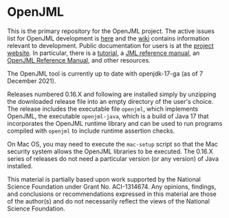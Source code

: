 # OpenJML
This is the primary repository for the OpenJML project. The active issues list for OpenJML development is [here](https://github.com/OpenJML/OpenJML/issues)
and the [wiki](https://github.com/OpenJML/OpenJML/wiki) contains information relevant to development. 
Public documentation for users is at the [project website](https://www.openjml.org).
In particular, there is a [tutorial](https://openjml.github.io/tutorial),
a [JML reference manual](https://www.openjml.org/documentation/JML_Reference_Manual.pdf),
an [OpenJML Reference Manual](https://openjml.github.io/documentation/OpenJMLUserGuide.pdf),
and other resources.

The OpenJML tool is currently up to date with openjdk-17-ga (as of 7 December 2021).

Releases numbered 0.16.X and following are installed simply by unzipping the downloaded release file into an empty directory of the user's choice.
The release includes the executable file ``openjml``, which implements OpenJML, the executable ``openjml-java``, which is a build of Java 17 that incorporates the OpenJML runtime library and can be used to run programs compiled with `openjml` to include runtime assertion checks.

On Mac OS, you may need to execute the ``mac-setup`` script so that the Mac security system allows the OpenJML libraries to be executed.
The 0.16.X series of releases do not need a particular version (or any version) of Java installed.

This material is partially based upon work supported by the National Science Foundation under Grant No. ACI-1314674.
Any opinions, findings, and conclusions or recommendations expressed in this material are those of the author(s) and do not necessarily reflect the views of the National Science Foundation.
